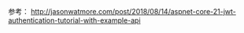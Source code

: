 参考：
http://jasonwatmore.com/post/2018/08/14/aspnet-core-21-jwt-authentication-tutorial-with-example-api